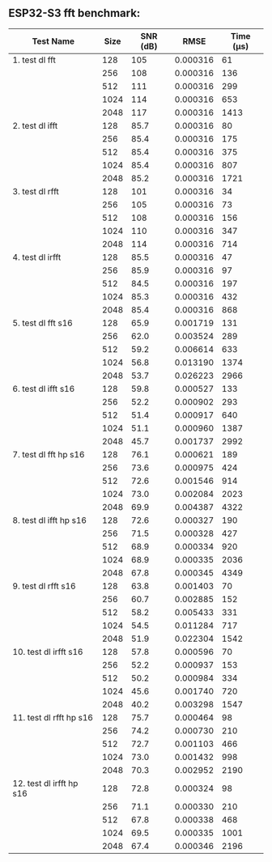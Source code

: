 ## ESP32-S3 fft benchmark:

| Test Name         | Size | SNR (dB) | RMSE   | Time (μs) |
|-----------------------|----------|--------------|------------|---------------|
| 1. test dl fft    | 128      | 105          | 0.000316   | 61            |
|                       | 256      | 108          | 0.000316   | 136           |
|                       | 512      | 111          | 0.000316   | 299           |
|                       | 1024     | 114          | 0.000316   | 653           |
|                       | 2048     | 117          | 0.000316   | 1413          |
| 2. test dl ifft   | 128      | 85.7         | 0.000316   | 80            |
|                       | 256      | 85.4         | 0.000316   | 175           |
|                       | 512      | 85.4         | 0.000316   | 375           |
|                       | 1024     | 85.4         | 0.000316   | 807           |
|                       | 2048     | 85.2         | 0.000316   | 1721          |
| 3. test dl rfft   | 128      | 101          | 0.000316   | 34            |
|                       | 256      | 105          | 0.000316   | 73            |
|                       | 512      | 108          | 0.000316   | 156           |
|                       | 1024     | 110          | 0.000316   | 347           |
|                       | 2048     | 114          | 0.000316   | 714           |
| 4. test dl irfft  | 128      | 85.5         | 0.000316   | 47            |
|                       | 256      | 85.9         | 0.000316   | 97            |
|                       | 512      | 84.5         | 0.000316   | 197           |
|                       | 1024     | 85.3         | 0.000316   | 432           |
|                       | 2048     | 85.4         | 0.000316   | 868           |
| 5. test dl fft s16 | 128      | 65.9         | 0.001719   | 131           |
|                       | 256      | 62.0         | 0.003524   | 289           |
|                       | 512      | 59.2         | 0.006614   | 633           |
|                       | 1024     | 56.8         | 0.013190   | 1374          |
|                       | 2048     | 53.7         | 0.026223   | 2966          |
| 6. test dl ifft s16 | 128      | 59.8         | 0.000527   | 133           |
|                       | 256      | 52.2         | 0.000902   | 293           |
|                       | 512      | 51.4         | 0.000917   | 640           |
|                       | 1024     | 51.1         | 0.000960   | 1387          |
|                       | 2048     | 45.7         | 0.001737   | 2992          |
| 7. test dl fft hp s16 | 128      | 76.1         | 0.000621   | 189           |
|                       | 256      | 73.6         | 0.000975   | 424           |
|                       | 512      | 72.6         | 0.001546   | 914           |
|                       | 1024     | 73.0         | 0.002084   | 2023          |
|                       | 2048     | 69.9         | 0.004387   | 4322          |
| 8. test dl ifft hp s16 | 128      | 72.6         | 0.000327   | 190           |
|                       | 256      | 71.5         | 0.000328   | 427           |
|                       | 512      | 68.9         | 0.000334   | 920           |
|                       | 1024     | 68.9         | 0.000335   | 2036          |
|                       | 2048     | 67.8         | 0.000345   | 4349          |
| 9. test dl rfft s16 | 128      | 63.8         | 0.001403   | 70            |
|                       | 256      | 60.7         | 0.002885   | 152           |
|                       | 512      | 58.2         | 0.005433   | 331           |
|                       | 1024     | 54.5         | 0.011284   | 717           |
|                       | 2048     | 51.9         | 0.022304   | 1542          |
| 10. test dl irfft s16 | 128      | 57.8         | 0.000596   | 70            |
|                       | 256      | 52.2         | 0.000937   | 153           |
|                       | 512      | 50.2         | 0.000984   | 334           |
|                       | 1024     | 45.6         | 0.001740   | 720           |
|                       | 2048     | 40.2         | 0.003298   | 1547          |
| 11. test dl rfft hp s16 | 128      | 75.7         | 0.000464   | 98            |
|                       | 256      | 74.2         | 0.000730   | 210           |
|                       | 512      | 72.7         | 0.001103   | 466           |
|                       | 1024     | 73.0         | 0.001432   | 998           |
|                       | 2048     | 70.3         | 0.002952   | 2190          |
| 12. test dl irfft hp s16 | 128      | 72.8         | 0.000324   | 98            |
|                       | 256      | 71.1         | 0.000330   | 210           |
|                       | 512      | 67.8         | 0.000338   | 468           |
|                       | 1024     | 69.5         | 0.000335   | 1001          |
|                       | 2048     | 67.4         | 0.000346   | 2196          |

